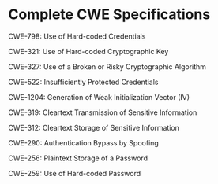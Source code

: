 

# Complete CWE Specifications

CWE-798: Use of Hard-coded Credentials

CWE-321: Use of Hard-coded Cryptographic Key

CWE-327: Use of a Broken or Risky Cryptographic Algorithm

CWE-522: Insufficiently Protected Credentials

CWE-1204: Generation of Weak Initialization Vector (IV)

CWE-319: Cleartext Transmission of Sensitive Information

CWE-312: Cleartext Storage of Sensitive Information

CWE-290: Authentication Bypass by Spoofing

CWE-256: Plaintext Storage of a Password

CWE-259: Use of Hard-coded Password